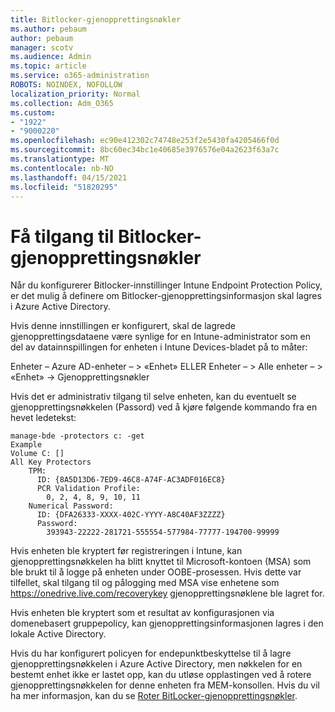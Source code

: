```yaml
---
title: Bitlocker-gjenopprettingsnøkler
ms.author: pebaum
author: pebaum
manager: scotv
ms.audience: Admin
ms.topic: article
ms.service: o365-administration
ROBOTS: NOINDEX, NOFOLLOW
localization_priority: Normal
ms.collection: Adm_O365
ms.custom:
- "1922"
- "9000220"
ms.openlocfilehash: ec90e412302c74748e253f2e5430fa4205466f0d
ms.sourcegitcommit: 8bc60ec34bc1e40685e3976576e04a2623f63a7c
ms.translationtype: MT
ms.contentlocale: nb-NO
ms.lasthandoff: 04/15/2021
ms.locfileid: "51820295"
---
```

# <a name="accessing-bitlocker-recovery-keys"></a>Få tilgang til Bitlocker-gjenopprettingsnøkler

Når du konfigurerer Bitlocker-innstillinger Intune Endpoint Protection Policy, er det mulig å definere om Bitlocker-gjenopprettingsinformasjon skal lagres i Azure Active Directory.

Hvis denne innstillingen er konfigurert, skal de lagrede gjenopprettingsdataene være synlige for en Intune-administrator som en del av datainnspillingen for enheten i Intune Devices-bladet på to måter:

Enheter – Azure AD-enheter – > «Enhet» ELLER Enheter – > Alle enheter – > «Enhet» -> Gjenopprettingsnøkler

Hvis det er administrativ tilgang til selve enheten, kan du eventuelt se gjenopprettingsnøkkelen (Passord) ved å kjøre følgende kommando fra en hevet ledetekst:

```
manage-bde -protectors c: -get
Example
Volume C: []
All Key Protectors
    TPM:
      ID: {8A5D13D6-7ED9-46C8-A74F-AC3ADF016EC8}
      PCR Validation Profile:
        0, 2, 4, 8, 9, 10, 11
    Numerical Password:
      ID: {DFA26333-XXXX-402C-YYYY-A8C40AF3ZZZZ}
      Password:
        393943-22222-281721-555554-577984-77777-194700-99999
```
Hvis enheten ble kryptert før registreringen i Intune, kan gjenopprettingsnøkkelen ha blitt knyttet til Microsoft-kontoen (MSA) som ble brukt til å logge på enheten under OOBE-prosessen. Hvis dette var tilfellet, skal tilgang til og pålogging med MSA vise enhetene som  https://onedrive.live.com/recoverykey gjenopprettingsnøklene ble lagret for.
 
Hvis enheten ble kryptert som et resultat av konfigurasjonen via domenebasert gruppepolicy, kan gjenopprettingsinformasjonen lagres i den lokale Active Directory.

Hvis du har konfigurert policyen for endepunktbeskyttelse til å lagre gjenopprettingsnøkkelen i Azure Active Directory, men nøkkelen for en bestemt enhet ikke er lastet opp, kan du utløse opplastingen ved å rotere gjenopprettingsnøkkelen for denne enheten fra MEM-konsollen. Hvis du vil ha mer informasjon, kan du se [Roter BitLocker-gjenopprettingsnøkler](https://docs.microsoft.com/mem/intune/protect/encrypt-devices#view-details-for-recovery-keys).

